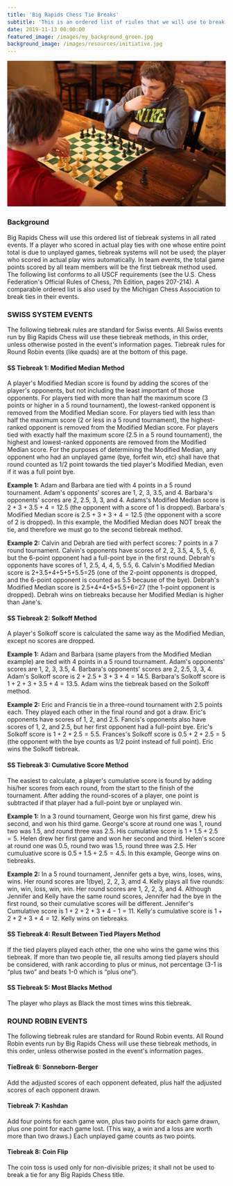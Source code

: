 ```yaml
---
title: 'Big Rapids Chess Tie Breaks'
subtitle: 'This is an ordered list of riules that we will use to break all ties in rated events.'
date: 2019-11-13 00:00:00
featured_image: /images/my_background_green.jpg
background_image: /images/resources/initiative.jpg
---
```


![](/images/resources/initiative.jpg)

### Background

Big Rapids Chess will use this ordered list of tiebreak systems in all rated events. If a player who scored in actual play ties with one whose entire point total is due to unplayed games, tiebreak systems will not be used; the player who scored in actual play wins automatically.  In team events, the total game points scored by all team members will be the first tiebreak method used. The following list conforms to all USCF requirements (see the U.S. Chess Federation's Official Rules of Chess, 7th Edition, pages 207-214). A comparable ordered list is also used by the Michigan Chess Association to break ties in their events. 

### SWISS SYSTEM EVENTS 
The following tiebreak rules are standard for Swiss events.  All Swiss events run by Big Rapids Chess will use these tiebreak methods, in this order, unless otherwise posted in the event's information pages.  Tiebreak rules for Round Robin events (like quads) are at the bottom of this page. 

#### SS Tiebreak 1: Modified Median Method   
A player's Modified Median score is found by adding the scores of the player's opponents, but not including the least important of those opponents.  For players tied with more than half the maximum score (3 points or higher in a 5 round tournament), the lowest-ranked opponent is removed from the Modified Median score.  For players tied with less than half the maximum score (2 or less in a 5 round tournament), the highest-ranked opponent is removed from the Modified Median score.  For players tied with exactly half the maximum score (2.5 in a 5 round tournament), the highest and lowest-ranked opponents are removed from the Modified Median score. For the purposes of determining the Modified Median, any opponent who had an unplayed game (bye, forfeit win, etc) shall have that round counted as 1/2 point towards the tied player's Modified Median, even if it was a full point bye.

**Example 1:** Adam and Barbara are tied with 4 points in a 5 round tournament.  Adam's opponents' scores are 1, 2, 3, 3.5, and 4.  Barbara's opponents' scores are 2, 2.5, 3, 3, and 4. Adams's Modified Median score is $2+3+3.5+4=12.5$ (the opponent with a score of 1 is dropped).  Barbara's Modified Median score is $2.5+3+3+4=12.5$ (the opponent with a score of 2 is dropped).  In this example, the Modified Median does NOT break the tie, and therefore we must go to the second tiebreak method.

**Example 2:** Calvin and Debrah are tied with perfect scores: 7 points in a 7 round tournament.  Calvin's opponents have scores of 2, 2, 3.5, 4, 5, 5, 6, but the 6-point opponent had a full-point bye in the first round.  Debrah's opponents have scores of 1, 2.5, 4, 4, 5, 5.5, 6.  Calvin's Modified Median score is 2+3.5+4+5+5+5.5=25 (one of the 2-point opponents is dropped, and the 6-point opponent is counted as 5.5 because of the bye). Debrah's Modified Median score is 2.5+4+4+5+5.5+6=27 (the 1-point opponent is dropped).  Debrah wins on tiebreaks because her Modified Median is higher than Jane's.
 
#### SS Tiebreak 2: Solkoff Method
A player's Solkoff score is calculated the same way as the Modified Median, except no scores are dropped.

**Example 1:** Adam and Barbara (same players from the Modified Median example) are tied with 4 points in a 5 round tournament.  Adam's opponents' scores are 1, 2, 3, 3.5, 4.  Barbara's opponents' scores are 2, 2.5, 3, 3, 4. Adam's Solkoff score is $2+2.5+3+3+4=14.5$.  Barbara's Solkoff score is $1+2+3+3.5+4=13.5$.  Adam wins the tiebreak based on the Solkoff method.

**Example 2:** Eric and Francis tie in a three-round tournament with 2.5 points each.  They played each other in the final round and got a draw.  Eric's opponents have scores of 1, 2, and 2.5.  Fancis's opponents also have scores of 1, 2, and 2.5, but her first opponent had a full-point bye.  Eric's Solkoff score is $1+2+2.5=5.5$.  Frances's Solkoff score is $0.5+2+2.5=5$ (the opponent with the bye counts as 1/2 point instead of full point).  Eric wins the Solkoff tiebreak.
 
#### SS Tiebreak 3: Cumulative Score Method  
The easiest to calculate, a player's cumulative score is found by adding his/her scores from each round, from the start to the finish of the tournament.  After adding the round-scores of a player, one point is subtracted if that player had a full-point bye or unplayed win.

**Example 1:** In a 3 round tournament, George won his first game, drew his second, and won his third game.  George's score at round one was 1, round two was 1.5, and round three was 2.5.  His cumulative score is $1+1.5+2.5=5$.  Helen drew her first game and won her second and third.  Helen's score at round one was 0.5, round two was 1.5, round three was 2.5.  Her cumuluative score is $0.5+1.5+2.5=4.5$.  In this example, George wins on tiebreaks.

**Example 2:** In a 5 round tournament, Jennifer gets a bye, wins, loses, wins, wins.  Her round scores are 1(bye), 2, 2, 3, amd 4.  Kelly plays all five rounds: win, win, loss, win, win.  Her round scores are 1, 2, 2, 3, and 4.  Although Jennifer and Kelly have the same round scores, Jennifer had the bye in the first round, so their cumulative scores will be different.  Jennifer's Cumulative score is $1+2+2+3+4-1=11$.  Kelly's cumulative score is $1+2+2+3+4=12$.  Kelly wins on tiebreaks.
 
#### SS Tiebreak 4: Result Between Tied Players Method
If the tied players played each other, the one who wins the game wins this tiebreak. If more than two people tie, all results among tied players should be considered, with rank according to plus or minus, not percentage (3-1 is “plus two” and beats 1-0 which is “plus one”).
 
#### SS Tiebreak 5: Most Blacks Method
The player who plays as Black the most times wins this tiebreak.
 
### ROUND ROBIN EVENTS
The following tiebreak rules are standard for Round Robin events.  All Round Robin events run by Big Rapids Chess will use these tiebreak methods, in this order, unless otherwise posted in the event's information pages. 

#### TieBreak 6: Sonneborn-Berger
Add the adjusted scores of each opponent defeated, plus half the adjusted scores of each opponent drawn.
 
#### Tiebreak 7: Kashdan
Add four points for each game won, plus two points for each game drawn, plus one point for each game lost.  (This way, a win and a loss are worth more than two draws.)  Each unplayed game counts as two points.
 
#### Tiebreak 8: Coin Flip
The coin toss is used only for non-divisible prizes; it shall not be used to break a tie for any Big Rapids Chess title.
